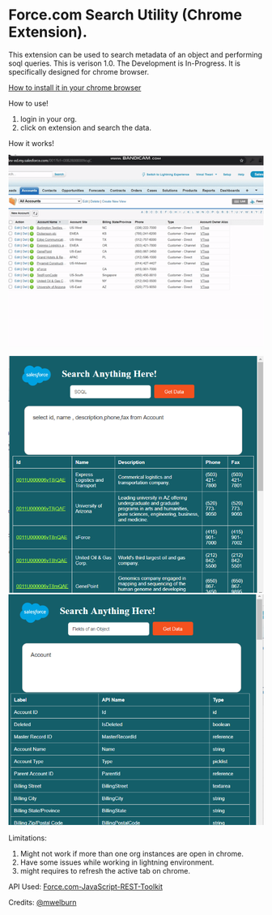 # Force.com Search Utility (Chrome Extension).

This extension can be used to search metadata of an object and performing soql queries. 
This is verison 1.0. The Development is In-Progress. It is specifically designed for chrome browser.

[How to install it in your chrome browser](https://blog.hunter.io/how-to-install-a-chrome-extension-without-using-the-chrome-web-store-31902c780034)

How to use!
  
  1. login in your org.
  2. click on extension and search the data.

How it works!

![Demo](https://github.com/vimaltiwari2612/SalesforceChromeExtension/blob/master/Demo.gif)

![SOQL](https://github.com/vimaltiwari2612/SalesforceChromeExtension/blob/master/screenshot%201.png)
![screenshot](https://github.com/vimaltiwari2612/SalesforceChromeExtension/blob/master/screenshot%202.png)

Limitations:

1. Might not work if more than one org instances are open in chrome.
2. Have some issues while working in lightning environment.
3. might requires to refresh the active tab on chrome. 

API Used:
[Force.com-JavaScript-REST-Toolkit](https://github.com/developerforce/Force.com-JavaScript-REST-Toolkit)

Credits: [@mwelburn](https://github.com/mwelburn/Chrome-Extension-Force-SOQL-Popup)
